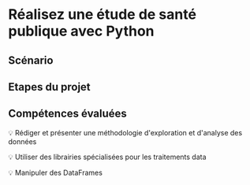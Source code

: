 # Réalisez une étude de santé publique avec Python

## Scénario

## Etapes du projet

## Compétences évaluées

:bulb: Rédiger et présenter une méthodologie d'exploration et d'analyse des données

:bulb: Utiliser des librairies spécialisées pour les traitements data

:bulb: Manipuler des DataFrames


